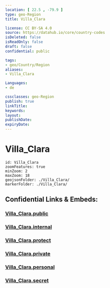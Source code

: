 ```yaml
---
location: [ 22.5 , -79.9 ] 
type: geo-Region
title: Villa_Clara

license: CC BY-SA 4.0
source: https://datahub.io/core/country-codes
isDeleted: false
isReadOnly: false
draft: false
confidential: public

tags:
- geo/Country/Region
aliases:
- Villa_Clara

Languages:
- de

cssclasses: geo-Region
publish: true
linkTitle: 
keywords: 
layout: 
publishDate: 
expiryDate: 
---
```


# Villa_Clara

```leaflet
id: Villa_Clara
zoomFeatures: true 
minZoom: 2 
maxZoom: 18
geojsonFolder: ./Villa_Clara/
markerFolder: ./Villa_Clara/
```


## Confidential Links & Embeds: 

### [Villa_Clara.public](/_public/\Earth\Continent\America~Caribbean\Cuba\provinces~CubaVilla_Clara.public.md) 

### [Villa_Clara.internal](/_internal/\Earth\Continent\America~Caribbean\Cuba\provinces~CubaVilla_Clara.internal.md) 

### [Villa_Clara.protect](/_protect/\Earth\Continent\America~Caribbean\Cuba\provinces~CubaVilla_Clara.protect.md) 

### [Villa_Clara.private](/_private/\Earth\Continent\America~Caribbean\Cuba\provinces~CubaVilla_Clara.private.md) 

### [Villa_Clara.personal](/_personal/\Earth\Continent\America~Caribbean\Cuba\provinces~CubaVilla_Clara.personal.md) 

### [Villa_Clara.secret](/_secret/\Earth\Continent\America~Caribbean\Cuba\provinces~CubaVilla_Clara.secret.md)

